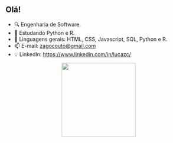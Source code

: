 ## Olá!

- 🔍 Engenharia de Software.
- 📖 Estudando Python e R.
- 🌱 Linguagens gerais: HTML, CSS, Javascript, SQL, Python e R.
- 📫 E-mail: zagocouto@gmail.com
- 💡 LinkedIn: https://www.linkedin.com/in/lucazc/

<div align="center">
  <a href="https://github.com/luzagoc">
  <img width="200em" height="200em" src="https://github-readme-stats.vercel.app/api/top-langs/?username=luzagoc&layout=compact&langs_count=7&theme=dark"/>
</div>
